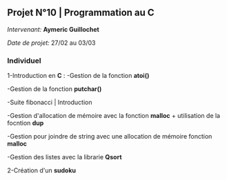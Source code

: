 ##  Projet N°10 | Programmation au C
*Intervenant:* **Aymeric Guillochet**

*Date de projet:*  27/02 au 03/03

### Individuel
1-Introduction en **C** :
-Gestion de la fonction **atoi()**

-Gestion de la fonction **putchar()**

-Suite fibonacci | Introduction

-Gestion d'allocation de mémoire avec la fonction **malloc** + utilisation de la focntion **dup**

-Gestion pour joindre de string avec une allocation de mémoire fonction **malloc**

-Gestion des listes avec la librarie **Qsort** 

2-Création d'un **sudoku**
